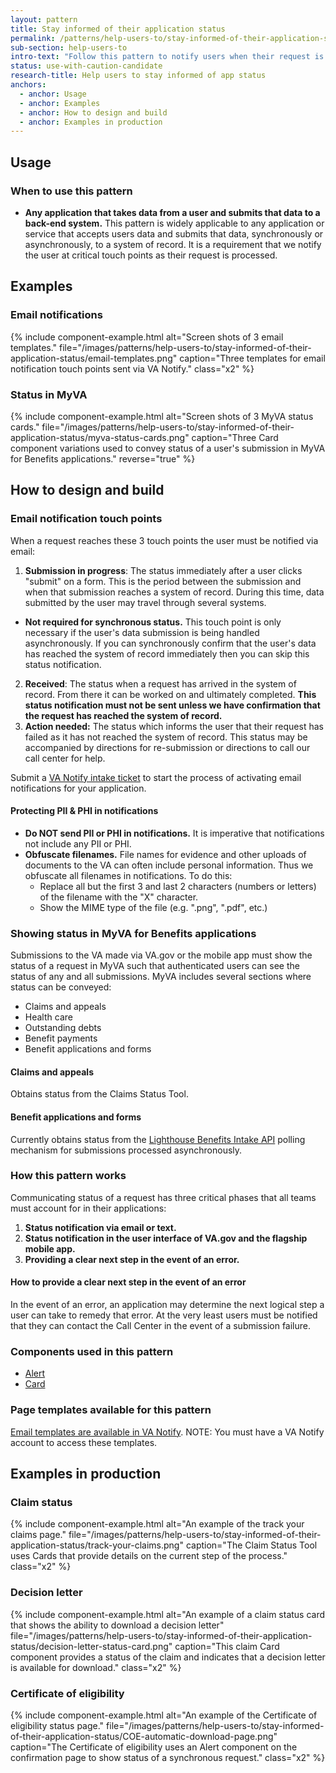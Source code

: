 ```yaml
---
layout: pattern
title: Stay informed of their application status
permalink: /patterns/help-users-to/stay-informed-of-their-application-status
sub-section: help-users-to
intro-text: "Follow this pattern to notify users when their request is submitted, received, and has hit an error. These are required notification touch points." 
status: use-with-caution-candidate
research-title: Help users to stay informed of app status
anchors:
  - anchor: Usage
  - anchor: Examples
  - anchor: How to design and build
  - anchor: Examples in production
---
```


## Usage

### When to use this pattern

* **Any application that takes data from a user and submits that data to a back-end system.** This pattern is widely applicable to any application or service that accepts users data and submits that data, synchronously or asynchronously, to a system of record. It is a requirement that we notify the user at critical touch points as their request is processed.


## Examples

### Email notifications

{% include component-example.html alt="Screen shots of 3 email templates." file="/images/patterns/help-users-to/stay-informed-of-their-application-status/email-templates.png" caption="Three templates for email notification touch points sent via VA Notify." class="x2" %}

### Status in MyVA

{% include component-example.html alt="Screen shots of 3 MyVA status cards." file="/images/patterns/help-users-to/stay-informed-of-their-application-status/myva-status-cards.png" caption="Three Card component variations used to convey status of a user's submission in MyVA for Benefits applications." reverse="true" %}

## How to design and build

### Email notification touch points

When a request reaches these 3 touch points the user must be notified via email: 

1. **Submission in progress**: The status immediately after a user clicks "submit" on a form. This is the period between the submission and when that submission reaches a system of record. During this time, data submitted by the user may travel through several systems.
  * **Not required for synchronous status.** This touch point is only necessary if the user's data submission is being handled asynchronously. If you can synchronously confirm that the user's data has reached the system of record immediately then you can skip this status notification.
2. **Received**: The status when a request has arrived in the system of record. From there it can be worked on and ultimately completed. **This status notification must not be sent unless we have confirmation that the request has reached the system of record.**
3. **Action needed:** The status which informs the user that their request has failed as it has not reached the system of record. This status may be accompanied by directions for re-submission or directions to call our call center for help.

Submit a [VA Notify intake ticket](https://github.com/department-of-Veterans-affairs/va.gov-team/issues/new?assignees=christy-tongty%2C+mjones-oddball%2C+GitSamJennings&labels=vanotify-intake&template=VANotify-Business-Intake.md&title=Business+intake+form+for+%5BBusiness+or+team%5D) to start the process of activating email notifications for your application.

#### Protecting PII & PHI in notifications

* **Do NOT send PII or PHI in notifications.** It is imperative that notifications not include any PII or PHI.
* **Obfuscate filenames.** File names for evidence and other uploads of documents to the VA can often include personal information. Thus we obfuscate all filenames in notifications. To do this:
  * Replace all but the first 3 and last 2 characters (numbers or letters) of the filename with the "X" character.
  * Show the MIME type of the file (e.g. ".png", ".pdf", etc.)

### Showing status in MyVA for Benefits applications

Submissions to the VA made via VA.gov or the mobile app must show the status of a request in MyVA such that authenticated users can see the status of any and all submissions. MyVA includes several sections where status can be conveyed:

* Claims and appeals
* Health care
* Outstanding debts
* Benefit payments
* Benefit applications and forms

#### Claims and appeals

Obtains status from the Claims Status Tool.

#### Benefit applications and forms

Currently obtains status from the [Lighthouse Benefits Intake API](https://developer.va.gov/explore/api/benefits-intake) polling mechanism for submissions processed asynchronously.

### How this pattern works

Communicating status of a request has three critical phases that all teams must account for in their applications:

1. **Status notification via email or text.**
2. **Status notification in the user interface of VA.gov and the flagship mobile app.** 
3. **Providing a clear next step in the event of an error.**

#### How to provide a clear next step in the event of an error

In the event of an error, an application may determine the next logical step a user can take to remedy that error. At the very least users must be notified that they can contact the Call Center in the event of a submission failure.

### Components used in this pattern

* [Alert]({{site.baseurl}}/components/alert)
* [Card]({{site.baseurl}}/components/card)

### Page templates available for this pattern

[Email templates are available in VA Notify](https://notifications.va.gov/information/emails). NOTE: You must have a VA Notify account to access these templates.

## Examples in production

### Claim status

{% include component-example.html alt="An example of the track your claims page." file="/images/patterns/help-users-to/stay-informed-of-their-application-status/track-your-claims.png" caption="The Claim Status Tool uses Cards that provide details on the current step of the process." class="x2" %}

### Decision letter

{% include component-example.html alt="An example of a claim status card that shows the ability to download a decision letter" file="/images/patterns/help-users-to/stay-informed-of-their-application-status/decision-letter-status-card.png" caption="This claim Card component provides a status of the claim and indicates that a decision letter is available for download." class="x2" %}

### Certificate of eligibility

{% include component-example.html alt="An example of the Certificate of eligibility status page." file="/images/patterns/help-users-to/stay-informed-of-their-application-status/COE-automatic-download-page.png" caption="The Certificate of eligibility uses an Alert component on the confirmation page to show status of a synchronous request." class="x2" %}
